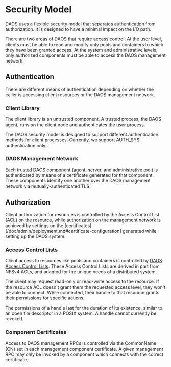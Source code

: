 <a id="4.4"></a>
# Security Model

DAOS uses a flexible security model that seperates authentication from
authorization. It is designed to have a minimal impact on the I/O path.

There are two areas of DAOS that require access control. At the user level,
clients must be able to read and modify only pools and containers to which they
have been granted access. At the system and administrative levels, only
authorized components must be able to access the DAOS management network.

<a id="4.4.1"></a>
## Authentication

There are different means of authentication depending on whether the caller is
accessing client resources or the DAOS management network.

### Client Library

The client library is an untrusted component. A trusted process, the DAOS agent,
runs on the client node and authenticates the user process.

The DAOS security model is designed to support different authentication methods
for client processes. Currently, we support AUTH_SYS authentication only.

### DAOS Management Network

Each trusted DAOS component (agent, server, and administrative tool) is
authenticated by means of a certificate generated for that component. These
components identify one another over the DAOS management network via
mutually-authenticated TLS.

<a id="4.4.2"></a>
## Authorization

Client authorization for resources is controlled by the Access Control List
(ACL) on the resource, while authorization on the management network is
achieved by settings on the
[certificates](/doc/admin/deployment.md#certificate-configuration]
generated while setting up the DAOS system.

### Access Control Lists

Client access to resources like pools and containers is controlled by
[DAOS Access Control Lists](/doc/user/acl.md). These Access Control Lists are
derived in part from NFSv4 ACLs, and adapted for the unique needs of a
distributed system.

The client may request read-only or read-write access to the resource. If the
resource ACL doesn't grant them the requested access level, they won't
be able to connect. While connected, their handle to that resource grants their
permissions for specific actions.

The permissions of a handle last for the duration of its existence, similar to
an open file descriptor in a POSIX system. A handle cannot currently be revoked.

### Component Certificates

Access to DAOS management RPCs is controlled via the CommonName (CN) set in
each management component certificate. A given management RPC may only be
invoked by a component which connects with the correct certificate.
